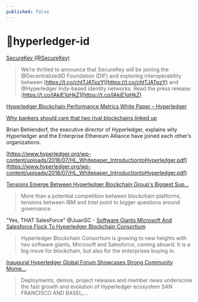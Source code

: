 ```yaml
---
published: false
---
```

# 🧩hyperledger-id


[SecureKey (@SecureKey)](https://twitter.com/SecureKey/status/996004279528894470)
  > We’re thrilled to announce that SecureKey will be joining the @DecentralizedID Foundation (DIF) and exploring interoperability between [https://t.co/chtTJATpzY](https://t.co/chtTJATpzY) and @Hyperledger Indy-based identity networks. Read the press release: [https://t.co/lAkiE1qHkZ](https://t.co/lAkiE1qHkZ)

[Hyperledger Blockchain Performance Metrics White Paper – Hyperledger](https://www.hyperledger.org/resources/publications/blockchain-performance-metrics?utm_source=twitter&utm_medium=social-media&utm_campaign=performance-metrics-whitepaper)

[Why bankers should care that two rival blockchains linked up](https://www.americanbanker.com/podcast/why-bankers-should-care-that-two-rival-blockchains-linked-up?feed=00000159-84c0-dbb2-af7f-8ee81add0000)

Brian Behlendorf, the executive director of Hyperledger, explains why Hyperledger and the Enterprise Ethereum Alliance have joined each other’s organizations.

[https://www.hyperledger.org/wp-content/uploads/2018/07/HL_Whitepaper_IntroductiontoHyperledger.pdf](https://www.hyperledger.org/wp-content/uploads/2018/07/HL_Whitepaper_IntroductiontoHyperledger.pdf)

[Tensions Emerge Between Hyperledger Blockchain Group's Biggest Sup...](https://www.coindesk.com/tensions-emerge-between-hyperledger-blockchains-biggest-supporters)
  > More than a potential competition between blockchain platforms, tensions between IBM and Intel point to bigger questions around governance.

"Yes, THAT SalesForce" @JuanSC - [Software Giants Microsoft And Salesforce Flock To Hyperledger Blockchain Consortium](https://www.forbes.com/sites/darrynpollock/2019/06/20/software-giants-microsoft-and-salesforce-flock-to-hyperledger-blockchain-consortium/)
  > Hyperledger Blockchain Consortium is growing to new heights with two software giants, Microsoft and Salesforce, coming aboard. It is a big move for blockchain, but also for the enterprises buying in.

[Inaugural Hyperledger Global Forum Showcases Strong Community Mome...](https://www.linuxfoundation.org/press-release/2018/12/inaugural-hyperledger-global-forum-showcases-strong-community-momentum/)
  > Deployments, demos, project releases and member news underscore the fast growth and evolution of Hyperledger ecosystem SAN FRANCISCO AND BASEL,...
